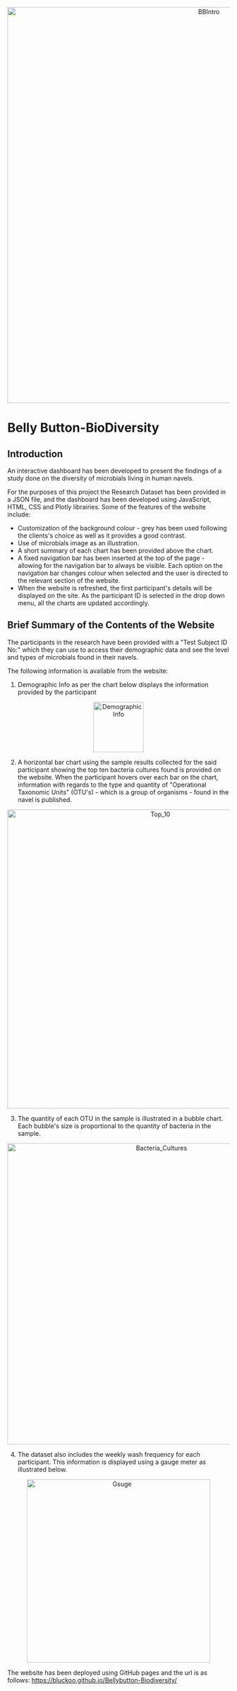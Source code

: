 <p align="center">
<img width="898" alt="BBIntro" src="https://user-images.githubusercontent.com/82583576/126011235-a723f406-c8b5-4566-a7ea-b7f071ff6352.PNG">
</p>

# Belly Button-BioDiversity

## Introduction ##

An interactive dashboard has been developed to present the findings of a study done on the diversity of microbials living in human navels.

For the purposes of this project the Research Dataset has been provided in a JSON file, and the dashboard has been developed using JavaScript, HTML, CSS and Plotly librairies.
Some of the features of the website include:
-   Customization of the background colour - grey has been used following the clients's choice as well as it provides a good contrast.
-   Use of microbials image as an illustration.
-   A short summary of each chart has been provided above the chart.
-   A fixed navigation bar has been inserted at the top of the page - allowing for the navigation bar to always be visible. Each option on the navigation bar changes colour when selected and the user is directed to the relevant section of the website.
-   When the website is refreshed, the first participant's details will be displayed on the site. As the participant ID is selected in the drop down menu, all the charts are updated accordingly.


## Brief Summary of the Contents of the Website ##

The participants in the research have been provided with a "Test Subject ID No:" which they can use to access their demographic data and see the level and types of microbials found in their navels.

The following information is available from the website:

1. Demographic Info as per the chart below displays the information provided by the participant
<p align="center">
    <img width="114" alt="Demographic Info" src="https://user-images.githubusercontent.com/82583576/126014431-1c8e4e02-727a-4077-a835-4be47e5f6cbc.PNG">
 </p>
    
2. A horizontal bar chart using the sample results collected for the said participant showing the top ten bacteria cultures found is provided on the website. When the participant hovers over each bar on the chart, information with regards to the type and quantity of "Operational Taxonomic Units" (OTU's) - which is a group of organisms - found in the navel is published.
<p align="center">
    <img width="678" alt="Top_10" src="https://user-images.githubusercontent.com/82583576/126014871-8e07439e-0eea-4039-b94e-ac7514105091.PNG">
</p>

3. The quantity of each OTU in the sample is illustrated in a bubble chart. Each bubble's size is proportional to the quantity of bacteria in the sample.
<p align="center">
  <img width="683" alt="Bacteria_Cultures" src="https://user-images.githubusercontent.com/82583576/126015199-0f9b86b2-fccc-4314-8972-0eec88e70822.PNG">
</p>

4. The dataset also includes the weekly wash frequency for each participant. This information is displayed using a gauge meter as illustrated below.
<p align="center">
    <img width="416" alt="Gsuge" src="https://user-images.githubusercontent.com/82583576/126015334-45ced59a-e315-430f-8719-df8f5b9c9ad2.PNG">
</p>

The website has been deployed using GitHub pages and the url is as follows: https://bluckoo.github.io/Bellybutton-Biodiversity/ 


